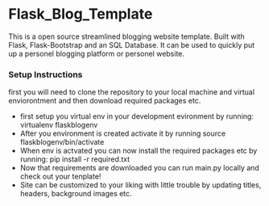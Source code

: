 # Flask_Blog_Template
This is a open source streamlined blogging website template. Built with Flask, Flask-Bootstrap and an SQL Database. It can be used to quickly put up a personel blogging platform or personel website.


<h3>Setup Instructions</h3>

first you will need to clone the repository to your local machine and virtual enviorontment and then download required packages etc.
- first setup you virtual env in your development evironment by running: virtualenv flaskblogenv
- After you environment is created activate it by running source flaskblogenv/bin/activate
- When env is actvated you can now install the required packages etc by running: pip install -r required.txt
- Now that requirements are downloaded you can run main.py locally and check out your tenplate!
- Site can be customized to your liking with little trouble by updating titles, headers, background images etc. 


